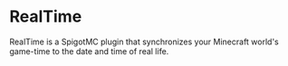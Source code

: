 # RealTime

RealTime is a SpigotMC plugin that synchronizes your Minecraft world's
game-time to the date and time of real life.
